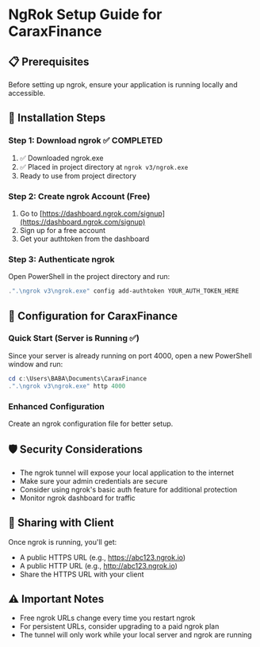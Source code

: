 # NgRok Setup Guide for CaraxFinance

## 📋 Prerequisites
Before setting up ngrok, ensure your application is running locally and accessible.

## 🚀 Installation Steps

### Step 1: Download ngrok ✅ COMPLETED
1. ✅ Downloaded ngrok.exe
2. ✅ Placed in project directory at `ngrok v3/ngrok.exe`
3. Ready to use from project directory

### Step 2: Create ngrok Account (Free)
1. Go to [https://dashboard.ngrok.com/signup](https://dashboard.ngrok.com/signup)
2. Sign up for a free account
3. Get your authtoken from the dashboard

### Step 3: Authenticate ngrok
Open PowerShell in the project directory and run:
```powershell
.".\ngrok v3\ngrok.exe" config add-authtoken YOUR_AUTH_TOKEN_HERE
```

## 🔧 Configuration for CaraxFinance

### Quick Start (Server is Running ✅)
Since your server is already running on port 4000, open a new PowerShell window and run:
```powershell
cd c:\Users\BABA\Documents\CaraxFinance
.".\ngrok v3\ngrok.exe" http 4000
```

### Enhanced Configuration
Create an ngrok configuration file for better setup.

## 🛡️ Security Considerations
- The ngrok tunnel will expose your local application to the internet
- Make sure your admin credentials are secure
- Consider using ngrok's basic auth feature for additional protection
- Monitor ngrok dashboard for traffic

## 📱 Sharing with Client
Once ngrok is running, you'll get:
- A public HTTPS URL (e.g., https://abc123.ngrok.io)
- A public HTTP URL (e.g., http://abc123.ngrok.io)
- Share the HTTPS URL with your client

## ⚠️ Important Notes
- Free ngrok URLs change every time you restart ngrok
- For persistent URLs, consider upgrading to a paid ngrok plan
- The tunnel will only work while your local server and ngrok are running

